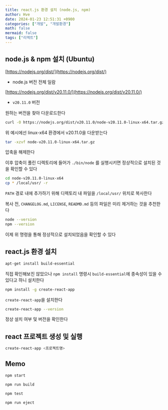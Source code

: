 ```yaml
---
title: react.js 환경 설치 (node.js, npm)
author: Hve
date: 2024-01-23 12:51:31 +0900
categories: ["개발", "개발환경"]
math: false
mermaid: false
tags: ["리액트"]
---
```


## node.js & npm 설치 (Ubuntu)

[https://nodejs.org/dist/](https://nodejs.org/dist/)

- node.js 버전 전체 일람

[https://nodejs.org/dist/v20.11.0/](https://nodejs.org/dist/v20.11.0/)

- `v20.11.0` 버전

원하는 버전을 찾아 다운로드한다

```bash
curl -O https://nodejs.org/dist/v20.11.0/node-v20.11.0-linux-x64.tar.gz
```

위 예시에선 linux-x64 환경에서 v20.11.0을 다운받는다

```bash
tar -xzvf node-v20.11.0-linux-x64.tar.gz
```

압축을 해제한다

이후 압축이 풀린 디렉토리에 들어가 `./bin/node` 를 실행시키면 정상적으로 설치된 것을 확인할 수 있다

```bash
cd node-v20.11.0-linux-x64
cp * /local/usr/ -r 
```

`PATH` 경로 내에 추가하기 위해 디렉토리 내 파일을 `/local/usr/` 위치로 복사한다

복사 전, `CHANGELOG.md`, `LICENSE`, `READMD.md` 등의 파일은 미리 제거하는 것을 추천한다

```bash
node --version
npm --version
```

이제 위 명령을 통해 정상적으로 설치되었음을 확인할 수 있다

## react.js 환경 설치

```bash
apt-get install build-essential
```

직접 확인해보진 않았으나 `npm install` 명령시 `build-essential`에 종속성이 있을 수 있다고 하니 설치한다


```bash
npm install -g create-react-app
```

`create-react-app`을 설치한다

```bash
create-react-app --version
```

정상 설치 여부 및 버전을 확인한다

## react 프로젝트 생성 및 실행

```bash
create-react-app <프로젝트명>
```


## Memo

```bash
npm start

npm run build

npm test

npm run eject
```
